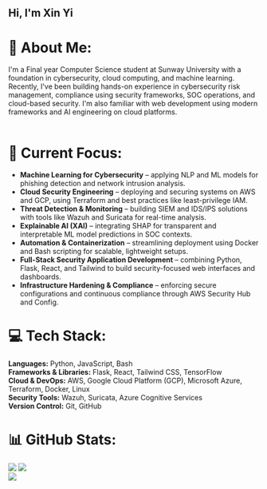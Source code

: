 ## Hi, I'm Xin Yi

# 💫 About Me:
I'm a Final year Computer Science student at Sunway University with a foundation in cybersecurity, cloud computing, and machine learning. Recently, I've been building hands-on experience in cybersecurity risk management, compliance using security frameworks, SOC operations, and cloud-based security. I'm also familiar with web development using modern frameworks and AI engineering on cloud platforms.<br><br>

# 🧠 Current Focus:
* __Machine Learning for Cybersecurity__ – applying NLP and ML models for phishing detection and network intrusion analysis.
* __Cloud Security Engineering__ – deploying and securing systems on AWS and GCP, using Terraform and best practices like least-privilege IAM.
* __Threat Detection & Monitoring__ – building SIEM and IDS/IPS solutions with tools like Wazuh and Suricata for real-time analysis.
* __Explainable AI (XAI)__ – integrating SHAP for transparent and interpretable ML model predictions in SOC contexts.
* __Automation & Containerization__ – streamlining deployment using Docker and Bash scripting for scalable, lightweight setups.
* __Full-Stack Security Application Development__ – combining Python, Flask, React, and Tailwind to build security-focused web interfaces and dashboards.
* __Infrastructure Hardening & Compliance__ – enforcing secure configurations and continuous compliance through AWS Security Hub and Config.


# 💻 Tech Stack:
__Languages:__ Python, JavaScript, Bash<br>
__Frameworks & Libraries:__ Flask, React, Tailwind CSS, TensorFlow<br>
__Cloud & DevOps:__ AWS, Google Cloud Platform (GCP), Microsoft Azure, Terraform, Docker, Linux<br>
__Security Tools:__ Wazuh, Suricata, Azure Cognitive Services<br>
__Version Control:__ Git, GitHub

# 📊 GitHub Stats:
![](https://github-readme-stats.vercel.app/api?username=xinyithepotato&theme=omni&hide_border=false&include_all_commits=true&count_private=false)
![](https://nirzak-streak-stats.vercel.app/?user=xinyithepotato&theme=omni&hide_border=false)<br/>
![](https://github-readme-stats.vercel.app/api/top-langs/?username=xinyithepotato&theme=omni&hide_border=false&include_all_commits=true&count_private=false&layout=compact)

<!-- Proudly created with GPRM ( https://gprm.itsvg.in ) -->
